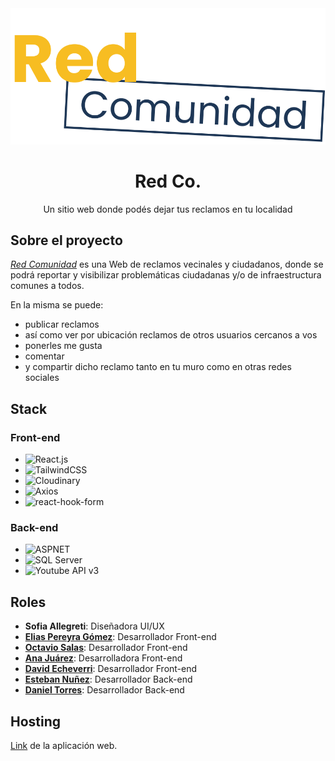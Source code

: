 <div align="center">
  <a href="https://s10nc.somee.com/" target="_blank"><img src="https://github.com/No-Country/s10-20-t-csharp-react/blob/main/ClientApp/src/assets/logo.svg" alt="Logo de la página" /></a>
  <h1>Red Co.</h1>
  <p>Un sitio web donde podés dejar tus reclamos en tu localidad</p>
</div>

## Sobre el proyecto
[_Red Comunidad_](https://s10nc.somee.com/) es una Web de reclamos vecinales y ciudadanos, donde se podrá reportar y visibilizar problemáticas ciudadanas y/o de infraestructura comunes a todos.

En la misma se puede: 
  - publicar reclamos
  - así como ver por ubicación reclamos de otros usuarios cercanos a vos
  - ponerles me gusta
  - comentar
  - y compartir dicho reclamo tanto en tu muro como en otras redes sociales

## Stack
### Front-end
- ![React.js][React.js]
- ![TailwindCSS][TailwindCSS]
- ![Cloudinary][Cloudinary]
- ![Axios][Axios]
- ![react-hook-form][react-hook-form]

### Back-end
- ![ASPNET][ASPNET]
- ![SQL Server][SQL Server]
- ![Youtube API v3][Youtube API v3]

## Roles
- **Sofia Allegreti**: Diseñadora UI/UX
- [**Elias Pereyra Gómez**](https://github.com/EliasPereyra): Desarrollador Front-end
- [**Octavio Salas**](https://github.com/octaviosalas): Desarrollador Front-end
- [**Ana Juárez**](https://github.com/Layeska): Desarrolladora Front-end
- [**David Echeverri**](https://github.com/echeverri71): Desarrollador Front-end
- [**Esteban Nuñez**](https://github.com/estebanahl): Desarrollador Back-end
- [**Daniel Torres**](https://github.com/DnTo): Desarrollador Back-end

## Hosting
[Link](https://s10nc.somee.com/) de la aplicación web. 

[React.js]: https://img.shields.io/badge/react.js-61DAFB?style=for-the-badge&logo=react&logoColor=white
[TailwindCSS]: https://img.shields.io/badge/tailwindcss-06B6D4?style=for-the-badge&logo=tailwindcss&logoColor=white
[Cloudinary]: https://img.shields.io/badge/cloudinary-61DAFB?style=for-the-badge&logo=cloudinary&logoColor=white
[Axios]: https://img.shields.io/badge/axios-5A29E4?style=for-the-badge&logo=axios&logoColor=white
[react-hook-form]: https://img.shields.io/badge/reacthookform-EC5990?style=for-the-badge&logo=reacthookform&logoColor=white
[ASPNET]: https://img.shields.io/badge/.net-512BD4?style=for-the-badge&logo=dotnet&logoColor=white
[SQL Server]: https://img.shields.io/badge/sqlserver-CC2927?style=for-the-badge&logo=microsoftsqlserver&logoColor=white
[Youtube API v3]: https://img.shields.io/badge/youtube-api-FF0000?style=for-the-badge&logo=youtube&logoColor=white
